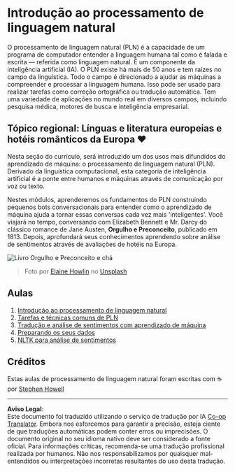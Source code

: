<!--
CO_OP_TRANSLATOR_METADATA:
{
  "original_hash": "1eb379dc2d0c9940b320732d16083778",
  "translation_date": "2025-09-03T18:45:46+00:00",
  "source_file": "6-NLP/README.md",
  "language_code": "pt"
}
-->
# Introdução ao processamento de linguagem natural

O processamento de linguagem natural (PLN) é a capacidade de um programa de computador entender a linguagem humana tal como é falada e escrita — referida como linguagem natural. É um componente da inteligência artificial (IA). O PLN existe há mais de 50 anos e tem raízes no campo da linguística. Todo o campo é direcionado a ajudar as máquinas a compreender e processar a linguagem humana. Isso pode ser usado para realizar tarefas como correção ortográfica ou tradução automática. Tem uma variedade de aplicações no mundo real em diversos campos, incluindo pesquisa médica, motores de busca e inteligência empresarial.

## Tópico regional: Línguas e literatura europeias e hotéis românticos da Europa ❤️

Nesta seção do currículo, será introduzido um dos usos mais difundidos do aprendizado de máquina: o processamento de linguagem natural (PLN). Derivado da linguística computacional, esta categoria de inteligência artificial é a ponte entre humanos e máquinas através de comunicação por voz ou texto.

Nestes módulos, aprenderemos os fundamentos do PLN construindo pequenos bots conversacionais para entender como o aprendizado de máquina ajuda a tornar essas conversas cada vez mais 'inteligentes'. Você viajará no tempo, conversando com Elizabeth Bennett e Mr. Darcy do clássico romance de Jane Austen, **Orgulho e Preconceito**, publicado em 1813. Depois, aprofundará seus conhecimentos aprendendo sobre análise de sentimentos através de avaliações de hotéis na Europa.

![Livro Orgulho e Preconceito e chá](../../../translated_images/p&p.279f1c49ecd889419e4ce6206525e9aa30d32a976955cd24daa636c361c6391f.pt.jpg)
> Foto por <a href="https://unsplash.com/@elaineh?utm_source=unsplash&utm_medium=referral&utm_content=creditCopyText">Elaine Howlin</a> no <a href="https://unsplash.com/s/photos/pride-and-prejudice?utm_source=unsplash&utm_medium=referral&utm_content=creditCopyText">Unsplash</a>
  
## Aulas

1. [Introdução ao processamento de linguagem natural](1-Introduction-to-NLP/README.md)
2. [Tarefas e técnicas comuns de PLN](2-Tasks/README.md)
3. [Tradução e análise de sentimentos com aprendizado de máquina](3-Translation-Sentiment/README.md)
4. [Preparando os seus dados](4-Hotel-Reviews-1/README.md)
5. [NLTK para análise de sentimentos](5-Hotel-Reviews-2/README.md)

## Créditos 

Estas aulas de processamento de linguagem natural foram escritas com ☕ por [Stephen Howell](https://twitter.com/Howell_MSFT)

---

**Aviso Legal**:  
Este documento foi traduzido utilizando o serviço de tradução por IA [Co-op Translator](https://github.com/Azure/co-op-translator). Embora nos esforcemos para garantir a precisão, esteja ciente de que traduções automáticas podem conter erros ou imprecisões. O documento original no seu idioma nativo deve ser considerado a fonte oficial. Para informações críticas, recomenda-se uma tradução profissional realizada por humanos. Não nos responsabilizamos por quaisquer mal-entendidos ou interpretações incorretas resultantes do uso desta tradução.